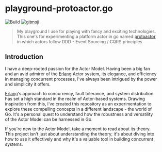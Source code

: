 # playground-protoactor.go

![Build](https://github.com/ccamel/playground-protoactor.go/workflows/Build/badge.svg)
[![gitmoji](https://img.shields.io/badge/gitmoji-%20😜%20😍-FFDD67.svg?style=flat-square)](https://gitmoji.carloscuesta.me)

> My playground I use for playing with fancy and exciting technologies. This one's for experimenting a platform actor in
> go named [protoactor](https://github.com/AsynkronIT/protoactor-go), in which actors follow DDD - Event Sourcing / CQRS principles.

## Introduction

I have a deep-rooted passion for the Actor Model. Having been a big fan and an avid admirer of the [Erlang](https://www.erlang.org) Actor system, its elegance, and efficiency in managing concurrent processes, I've always been intrigued by the power and simplicity it offers.

[Erlang](https://www.erlang.org)'s approach to concurrency, fault tolerance, and system distribution has set a high standard in the realm of Actor-based systems. Drawing inspiration from this, I've created this repository as an experimentation to explore these compelling concepts in a different landscape - the world of Go. It's a personal quest to understand how the robustness and versatility of the Actor Model can be harnessed in Go.

If you're new to the Actor Model, take a moment to read about its theory. This project isn't just about understanding the theory; it's about diving into how to use it effectively and why it's a valuable tool in building concurrent systems.
